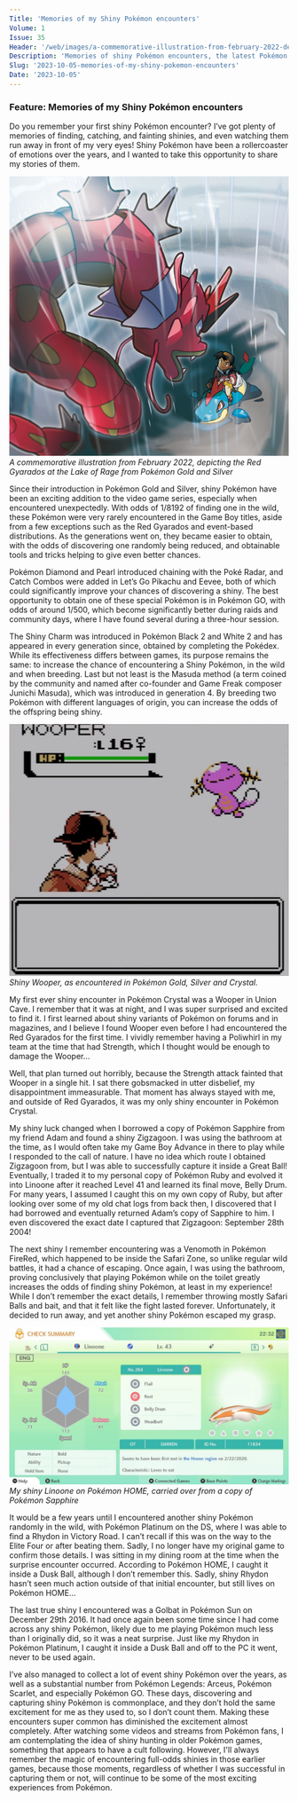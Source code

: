 ```yaml
---
Title: 'Memories of my Shiny Pokémon encounters'
Volume: 1
Issue: 35
Header: '/web/images/a-commemorative-illustration-from-february-2022-depicting-the-red-gyarados-at-the-lake-of-rage-from-.jpeg'
Description: 'Memories of shiny Pokémon encounters, the latest Pokémon news, and more from the Johto Times mailbag!'
Slug: '2023-10-05-memories-of-my-shiny-pokemon-encounters'
Date: '2023-10-05'
---
```

### Feature: Memories of my Shiny Pokémon encounters
Do you remember your first shiny Pokémon encounter? I’ve got plenty of memories of finding, catching, and fainting shinies, and even watching them run away in front of my very eyes! Shiny Pokémon have been a rollercoaster of emotions over the years, and I wanted to take this opportunity to share my stories of them.



[![A commemorative illustration from February 2022, depicting the Red Gyarados at the Lake of Rage from Pokémon Gold and Silver](/web/images/a-commemorative-illustration-from-february-2022-depicting-the-red-gyarados-at-the-lake-of-rage-from-.jpeg)](/web/images/a-commemorative-illustration-from-february-2022-depicting-the-red-gyarados-at-the-lake-of-rage-from-.jpeg)*A commemorative illustration from February 2022, depicting the Red Gyarados at the Lake of Rage from Pokémon Gold and Silver*



Since their introduction in Pokémon Gold and Silver, shiny Pokémon have been an exciting addition to the video game series, especially when encountered unexpectedly. With odds of 1/8192 of finding one in the wild, these Pokémon were very rarely encountered in the Game Boy titles, aside from a few exceptions such as the Red Gyarados and event-based distributions. As the generations went on, they became easier to obtain, with the odds of discovering one randomly being reduced, and obtainable tools and tricks helping to give even better chances.

Pokémon Diamond and Pearl introduced chaining with the Poké Radar, and Catch Combos were added in Let’s Go Pikachu and Eevee, both of which could significantly improve your chances of discovering a shiny. The best opportunity to obtain one of these special Pokémon is in Pokémon GO, with odds of around 1/500, which become significantly better during raids and community days, where I have found several during a three-hour session.

The Shiny Charm was introduced in Pokémon Black 2 and White 2 and has appeared in every generation since, obtained by completing the Pokédex. While its effectiveness differs between games, its purpose remains the same: to increase the chance of encountering a Shiny Pokémon, in the wild and when breeding. Last but not least is the Masuda method (a term coined by the community and named after co-founder and Game Freak composer Junichi Masuda), which was introduced in generation 4. By breeding two Pokémon with different languages of origin, you can increase the odds of the offspring being shiny.



[![Shiny Wooper, as encountered in Pokémon Gold, Silver and Crystal.](/web/images/shiny-wooper-as-encountered-in-pokemon-gold-silver-and-crystal.jpeg)](/web/images/shiny-wooper-as-encountered-in-pokemon-gold-silver-and-crystal.jpeg)*Shiny Wooper, as encountered in Pokémon Gold, Silver and Crystal.*



My first ever shiny encounter in Pokémon Crystal was a Wooper in Union Cave. I remember that it was at night, and I was super surprised and excited to find it. I first learned about shiny variants of Pokémon on forums and in magazines, and I believe I found Wooper even before I had encountered the Red Gyarados for the first time. I vividly remember having a Poliwhirl in my team at the time that had Strength, which I thought would be enough to damage the Wooper…

Well, that plan turned out horribly, because the Strength attack fainted that Wooper in a single hit. I sat there gobsmacked in utter disbelief, my disappointment immeasurable. That moment has always stayed with me, and outside of Red Gyarados, it was my only shiny encounter in Pokémon Crystal.

My shiny luck changed when I borrowed a copy of Pokémon Sapphire from my friend Adam and found a shiny Zigzagoon. I was using the bathroom at the time, as I would often take my Game Boy Advance in there to play while I responded to the call of nature. I have no idea which route I obtained Zigzagoon from, but I was able to successfully capture it inside a Great Ball! Eventually, I traded it to my personal copy of Pokémon Ruby and evolved it into Linoone after it reached Level 41 and learned its final move, Belly Drum. For many years, I assumed I caught this on my own copy of Ruby, but after looking over some of my old chat logs from back then, I discovered that I had borrowed and eventually returned Adam’s copy of Sapphire to him. I even discovered the exact date I captured that Zigzagoon: September 28th 2004!

The next shiny I remember encountering was a Venomoth in Pokémon FireRed, which happened to be inside the Safari Zone, so unlike regular wild battles, it had a chance of escaping. Once again, I was using the bathroom, proving conclusively that playing Pokémon while on the toilet greatly increases the odds of finding shiny Pokémon, at least in my experience! While I don’t remember the exact details, I remember throwing mostly Safari Balls and bait, and that it felt like the fight lasted forever. Unfortunately, it decided to run away, and yet another shiny Pokémon escaped my grasp.



[![My shiny Linoone on Pokémon HOME, carried over from a copy of Pokémon Sapphire](/web/images/my-shiny-linoone-on-pokemon-home-carried-over-from-a-copy-of-pokemon-sapphire.jpeg)](/web/images/my-shiny-linoone-on-pokemon-home-carried-over-from-a-copy-of-pokemon-sapphire.jpeg)*My shiny Linoone on Pokémon HOME, carried over from a copy of Pokémon Sapphire*



It would be a few years until I encountered another shiny Pokémon randomly in the wild, with Pokémon Platinum on the DS, where I was able to find a Rhydon in Victory Road. I can’t recall if this was on the way to the Elite Four or after beating them. Sadly, I no longer have my original game to confirm those details. I was sitting in my dining room at the time when the surprise encounter occurred. According to Pokémon HOME, I caught it inside a Dusk Ball, although I don’t remember this. Sadly, shiny Rhydon hasn’t seen much action outside of that initial encounter, but still lives on Pokémon HOME…

The last true shiny I encountered was a Golbat in Pokémon Sun on December 29th 2016. It had once again been some time since I had come across any shiny Pokémon, likely due to me playing Pokémon much less than I originally did, so it was a neat surprise. Just like my Rhydon in Pokémon Platinum, I caught it inside a Dusk Ball and off to the PC it went, never to be used again.

I’ve also managed to collect a lot of event shiny Pokémon over the years, as well as a substantial number from Pokémon Legends: Arceus, Pokémon Scarlet, and especially Pokémon GO. These days, discovering and capturing shiny Pokémon is commonplace, and they don’t hold the same excitement for me as they used to, so I don’t count them. Making these encounters super common has diminished the excitement almost completely. After watching some videos and streams from Pokémon fans, I am contemplating the idea of shiny hunting in older Pokémon games, something that appears to have a cult following. However, I'll always remember the magic of encountering full-odds shinies in those earlier games, because those moments, regardless of whether I was successful in capturing them or not, will continue to be some of the most exciting experiences from Pokémon.
